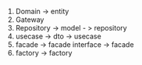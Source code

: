 1. Domain -> entity
2. Gateway
3. Repository -> model - > repository
4. usecase -> dto -> usecase
5. facade -> facade interface -> facade
6. factory -> factory